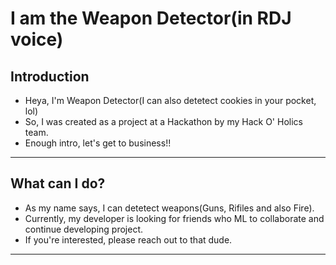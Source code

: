 # I am the Weapon Detector(in RDJ voice)

## Introduction

- Heya, I'm Weapon Detector(I can also detetect cookies in your pocket, lol)
- So, I was created as a project at a Hackathon by my Hack O' Holics team.
- Enough intro, let's get to business!!

________________________________________

## What can I do?

- As my name says, I can detetect weapons(Guns, Rifiles and also Fire).
- Currently, my developer is looking for friends who ML to collaborate and continue developing project.
- If you're interested, please reach out to that dude.

________________________________________
